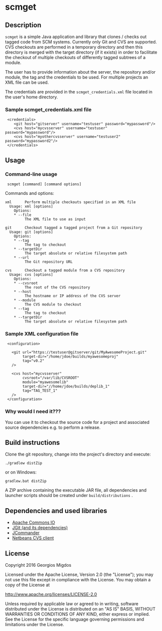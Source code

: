 # scmget

## Description
`scmget` is a simple Java application and library that clones / checks out 
tagged code from SCM systems. Currently only Git and CVS are supported.
CVS checkouts are performed in a temporary directory and then this directory is
merged with the target directory (if it exists) in order to facilitate the 
checkout of multiple checkouts of differently tagged subtrees of a module.

The user has to provide information about the server, the repository and/or 
module, the tag and the credentials to be used.
For multiple projects an XML file can be used.

The credentials are provided in the `scmget_credentials.xml` file located
in the user's home directory.

### Sample scmget_credentials.xml file

     <credentials>
        <git host="gitserver" username="testuser" password="mypassword"/>
        <cvs host="mycvsserver" username="testuser" password="mypassword"/>
        <cvs host="myothercvsserver" username="testuser2" password="mypassword2"/>
     </credentials>

## Usage

### Command-line usage

     scmget [command] [command options]

Commands and options:

    xml      Perform multiple checkouts specified in an XML file
      Usage: xml [options]
        Options:
        * --file
             The XML file to use as input
    
    git      Checkout tagged a tagged project from a Git repository
      Usage: git [options]
        Options:
        * --tag
             The tag to checkout
        * --targetDir
             The target absolute or relative filesystem path
        * --url
             The Git repository URL
    
    cvs      Checkout a tagged module from a CVS repository
      Usage: cvs [options]
        Options:
        * --cvsroot
             The root of the CVS repository
        * --host
             The hostname or IP address of the CVS server
        * --module
             The CVS module to checkout
        * --tag
             The tag to checkout
        * --targetDir
             The target absolute or relative filesystem path

### Sample XML configuration file

     <configuration>
       
       <git url="https://testuser@gitserver/git/MyAwesomeProject.git" 
            target-dir="/home/jdoe/builds/myawesomeproj"
            tag="v0.2"
       />
       
       <cvs host="mycvsserver"
            cvsroot="/var/lib/CVSROOT"
            module="myawesomelib"
            target-dir="//home/jdoe/builds/deplib_1"
            tag="TAG_TEST_1"
       />
     </configuration>

### Why would I need it???

You can use it to checkout the source code for a project and associated source 
dependencies e.g. to perform a release.

## Build instructions
Clone the git repository, change into the project's directory and execute:

    ./gradlew distZip

or on Windows:

    gradlew.bat distZip

A ZIP archive containing the executable JAR file, all dependencies and launcher 
scripts should be created under `build/distributions` .

## Dependencies and used libraries

* [Apache Commons IO](https://commons.apache.org/proper/commons-io/)
* [JGit (and its dependencies)](https://eclipse.org/jgit/)
* [JCommander](http://jcommander.org/)
* [Netbeans CVS client](https://netbeans.org/projects/versioncontrol/downloads/download/org-netbeans-lib-cvsclient.jar)

## License

Copyright 2016 Georgios Migdos

Licensed under the Apache License, Version 2.0 (the "License");
you may not use this file except in compliance with the License.
You may obtain a copy of the License at

 http://www.apache.org/licenses/LICENSE-2.0

Unless required by applicable law or agreed to in writing, software
distributed under the License is distributed on an "AS IS" BASIS,
WITHOUT WARRANTIES OR CONDITIONS OF ANY KIND, either express or implied.
See the License for the specific language governing permissions and
limitations under the License.



